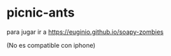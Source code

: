 # picnic-ants

para jugar ir a https://euginio.github.io/soapy-zombies   

(No es compatible con iphone)
